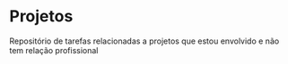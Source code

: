 # Projetos
Repositório de tarefas relacionadas a projetos que estou envolvido e não tem relação profissional 
